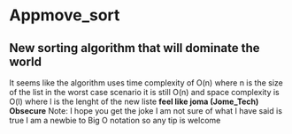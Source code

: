 # Appmove_sort
## New sorting algorithm that will  dominate the world
It seems like the algorithm uses time complexity of O(n) where n is the size of the list in the worst case scenario it is still O(n)  and space complexity is O(l) where l is the lenght of the new liste **feel like joma (Jome_Tech)** **Obsecure**  Note: I hope you get the joke I am not sure of what I have said is true I am a newbie to Big O notation so any tip is welcome 

